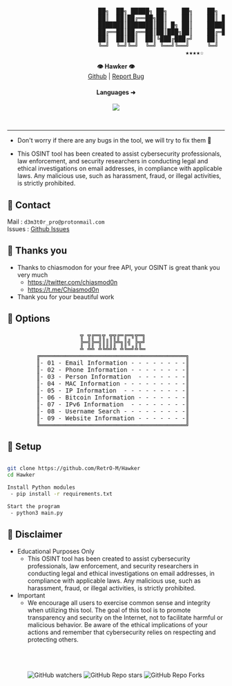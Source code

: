  <pre>
                         ██╗  ██╗ █████╗ ██╗    ██╗    ██╗  ██╗███████╗██████╗ 
                         ██║  ██║██╔══██╗██║    ██║    ██║ ██╔╝██╔════╝██╔══██╗
                         ███████║███████║██║ █╗ ██║    █████╔╝ █████╗  ██████╔╝
                         ██╔══██║██╔══██║██║███╗██║    ██╔═██╗ ██╔══╝  ██╔══██╗
                         ██║  ██║██║  ██║╚███╔███╔╝    ██║  ██╗███████╗██║  ██║
                         ╚═╝  ╚═╝╚═╝  ╚═╝ ╚══╝╚══╝     ╚═╝  ╚═╝╚══════╝╚═╝  ╚═╝
                                                 ★★★★☆
</pre>

<p align='center'>
  <b>👁 Hawker 👁</b><br>  
  <a href="https://github.com/RetrO-M">Github</a> |
  <a href="https://github.com/RetrO-M/Hawker/issues">Report Bug</a>
</p>

<h4 align="center">Languages ➜</h5>
<p align="center">
           <img src="https://skillicons.dev/icons?i=py,linux,windows"/>
</p>

<br>

-----------------

- Don't worry if there are any bugs in the tool, we will try to fix them 🔧

- This OSINT tool has been created to assist cybersecurity professionals, law enforcement, and security researchers in conducting legal and ethical investigations on email addresses, in compliance with applicable laws. Any malicious use, such as harassment, fraud, or illegal activities, is strictly prohibited.

## 📝 Contact
Mail : `d3m3t0r_pro@protonmail.com`
<br>
Issues : [Github Issues](https://github.com/RetrO-M/Hawker/issues)

## 💚 Thanks you
- Thanks to chiasmodon for your free API, your OSINT is great thank you very much
   - https://twitter.com/chiasmod0n
   - https://t.me/Chiasmod0n
- Thank you for your beautiful work

## 🦺 Options
<pre>
                    ╦ ╦╔═╗╦ ╦╦╔═╔═╗╦═╗
                    ╠═╣╠═╣║║║╠╩╗║╣ ╠╦╝
                    ╩ ╩╩ ╩╚╩╝╩ ╩╚═╝╩╚═
        ╔════════════════════════════════════════╗
        ║- 01 - Email Information - - - - - - - -║
        ║- 02 - Phone Information - - - - - - - -║
        ║- 03 - Person Information  - - - - - - -║
        ║- 04 - MAC Information - - - - - - - - -║
        ║- 05 - IP Information  - - - - - - - - -║
        ║- 06 - Bitcoin Information - - - - - - -║
        ║- 07 - IPv6 Information  - - - - - - - -║
        ║- 08 - Username Search - - - - - - - - -║
        ║- 09 - Website Information - - - - - - -║
        ╚════════════════════════════════════════╝</pre>

## 🔧 Setup
```sh

git clone https://github.com/RetrO-M/Hawker
cd Hawker

Install Python modules 
 - pip install -r requirements.txt

Start the program
 - python3 main.py
```


## 📜 Disclaimer

- Educational Purposes Only
	- This OSINT tool has been created to assist cybersecurity professionals, law enforcement, and security researchers in conducting legal and ethical investigations on email addresses, in compliance with applicable laws. Any malicious use, such as harassment, fraud, or illegal activities, is strictly prohibited.
- Important
  - We encourage all users to exercise common sense and integrity when utilizing this tool. The goal of this tool is to promote transparency and security on the Internet, not to facilitate harmful or malicious behavior. Be aware of the ethical implications of your actions and remember that cybersecurity relies on respecting and protecting others.

<p align="center">
  <br><br><br>
    <img alt="GitHub watchers" src="https://img.shields.io/github/watchers/RetrO-M/Hawker?style=social">
    <img alt="GitHub Repo stars" src="https://img.shields.io/github/stars/RetrO-M/Hawker?style=social">  
    <img alt="GitHub Repo Forks" src="https://img.shields.io/github/forks/RetrO-M/Hawker?style=social">  
</p>
